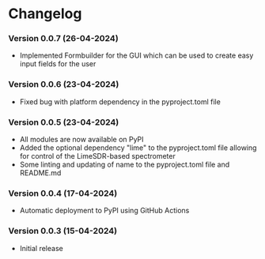 # Changelog

### Version 0.0.7 (26-04-2024)
- Implemented Formbuilder for the GUI which can be used to create easy input fields for the user

### Version 0.0.6 (23-04-2024)
- Fixed bug with platform dependency in the pyproject.toml file

### Version 0.0.5 (23-04-2024)
- All modules are now available on PyPI
- Added the  optional dependency "lime" to the pyproject.toml file allowing for control of the LimeSDR-based spectrometer
- Some linting and updating of name to the pyproject.toml file and README.md

### Version 0.0.4 (17-04-2024)
- Automatic deployment to PyPI using GitHub Actions
### Version 0.0.3 (15-04-2024)
- Initial release